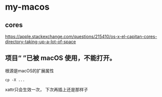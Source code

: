 # my-macos

## cores
https://apple.stackexchange.com/questions/215410/os-x-el-capitan-cores-directory-taking-up-a-lot-of-space

## 项目“ ”已被 macOS 使用，不能打开。
根源是macOS的扩展属性
```
cp -X ...
```
xattr只会生效一次， 下次再插上还是那样子
